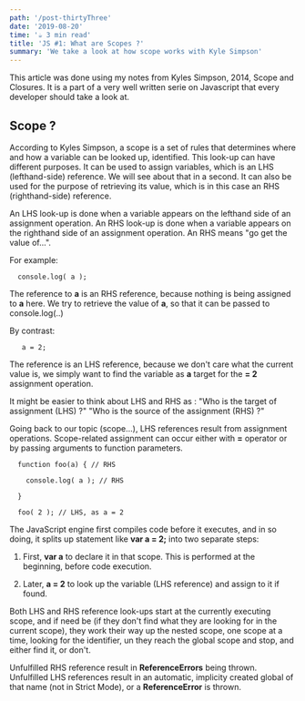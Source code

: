 ```yaml
---
path: '/post-thirtyThree'
date: '2019-08-20'
time: '☕️ 3 min read'
title: 'JS #1: What are Scopes ?'
summary: 'We take a look at how scope works with Kyle Simpson'
---
```


This article was done using my notes from Kyles Simpson, 2014, Scope and Closures. It is a part of a very well written serie on Javascript that every developer should take a look at.

## Scope ?

According to Kyles Simpson, a scope is a set of rules that determines where and how a variable can be looked up, identified. This look-up can have different purposes. It can be used to assign variables, which is an LHS (lefthand-side) reference. We will see about that in a second. It can also be used for the purpose of retrieving its value, which is in this case an RHS (righthand-side) reference.

An LHS look-up is done when a variable appears on the lefthand side of an assignment operation.
An RHS look-up is done when a variable appears on the righthand side of an assignment operation. An RHS means "go get the value of...".

For example:

```
  console.log( a );
```

The reference to **a** is an RHS reference, because nothing is being assigned to **a** here. We try to retrieve the value of **a**, so that it can be passed to console.log(..)

By contrast:

```
   a = 2;
```

The reference is an LHS reference, because we don't care what the current value is, we simply want to find the variable as **a** target for the **= 2** assignment operation.

It might be easier to think about LHS and RHS as :
"Who is the target of assignment (LHS) ?"
"Who is the source of the assignment (RHS) ?"

Going back to our topic (scope...), LHS references result from assignment operations. Scope-related assignment can occur either with **=** operator or by passing arguments to function parameters.

```
  function foo(a) { // RHS

    console.log( a ); // RHS

  }

  foo( 2 ); // LHS, as a = 2
```

The JavaScript engine first compiles code before it executes, and in so doing, it splits up statement like **var a = 2;** into two separate steps:

1. First, **var a** to declare it in that scope. This is performed at the beginning, before code execution.

2. Later, **a = 2** to look up the variable (LHS reference) and assign to it if found.

Both LHS and RHS reference look-ups start at the currently executing scope, and if need be (if they don't find what they are looking for in the current scope), they work their way up the nested scope, one scope at a time, looking for the identifier, un they reach the global scope and stop, and either find it, or don't.

Unfulfilled RHS reference result in **ReferenceErrors** being thrown. Unfulfilled LHS references result in an automatic, implicity created global of that name (not in Strict Mode), or a **ReferenceError** is thrown.

